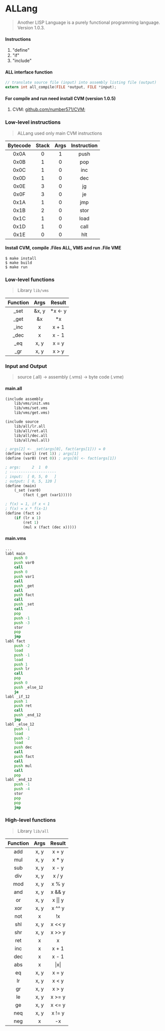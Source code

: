 # ALLang
> Another LISP Language is a purely functional programming language. Version 1.0.3.

#### Instructions
1. "define"
2. "if"
3. "include"

#### ALL interface function
```c
// translate source file (input) into assembly listing file (output)
extern int all_compile(FILE *output, FILE *input);
```

#### For compile and run need install CVM (version 1.0.5)
1. CVM: [github.com/number571/CVM](https://github.com/number571/CVM/tree/v1.0.5);

### Low-level instructions
> ALLang used only main CVM instructions

Bytecode | Stack | Args | Instruction
:---: | :---: | :---: | :---: |
0x0A | 0 | 1 | push
0x0B | 1 | 0 | pop
0x0C | 1 | 0 | inc
0x0D | 1 | 0 | dec
0x0E | 3 | 0 | jg
0x0F | 3 | 0 | je
0x1A | 1 | 0 | jmp
0x1B | 2 | 0 | stor
0x1C | 1 | 0 | load
0x1D | 1 | 0 | call
0x1E | 0 | 0 | hlt

#### Install CVM, compile .Files ALL, VMS and run .File VME
```
$ make install
$ make build
$ make run
```

### Low-level functions 
> Library `lib/vms`

Function | Args | Result
:---: | :---: | :---: |
_set | &x, y | *x <- y
_get | &x | *x
_inc | x | x + 1
_dec | x | x - 1
_eq | x, y | x = y
_gr | x, y | x > y

### Input and Output
> source (.all) -> assembly (.vms) -> byte code (.vme)

#### main.all
```scheme
(include assembly
	lib/vms/init.vms
	lib/vms/set.vms
	lib/vms/get.vms)

(include source
	lib/all/lr.all
	lib/all/ret.all
	lib/all/dec.all
	lib/all/mul.all)

; args[2] <- _set(args[0], fact(args[1])) = 0
(define (var1) (ret 1)) ; args[1]
(define (var0) (ret 0)) ; args[0] <- fact(args[1])

; args:     2  1  0
; ---------------------
; input:  [ 0, 5, 0   ]
; output: [ 0, 5, 120 ]
(define (main)
	(_set (var0) 
		(fact (_get (var1)))))

; f(x) = 1, if x < 1
; f(x) = x * f(x-1)
(define (fact x)
	(if (lr x 1) 
		(ret 1)
		(mul x (fact (dec x)))))
```

#### main.vms
```asm
...
labl main
	push 0
	push var0
	call
	push 0
	push var1
	call
	push _get
	call
	push fact
	call
	push _set
	call
	pop
	push -1
	push -3
	stor
	pop
	jmp
labl fact
	push -2
	load
	push -1
	load
	push 1
	push lr
	call
	pop
	push 0
	push _else_12
	je
labl _if_12
	push 1
	push ret
	call
	push _end_12
	jmp
labl _else_12
	push -1
	load
	push -2
	load
	push dec
	call
	push fact
	call
	push mul
	call
	pop
labl _end_12
	push -1
	push -4
	stor
	pop
	pop
	jmp

```

### High-level functions
> Library `lib/all`

Function | Args | Result
:---: | :---: | :---: |
add | x, y | x + y
mul | x, y | x * y
sub | x, y | x - y
div | x, y | x / y
mod | x, y | x % y
and | x, y | x && y
or | x, y | x &vert;&vert; y
xor | x, y | x ^^ y
not | x | !x
shl | x, y | x << y
shr | x, y | x >> y
ret | x | x
inc | x | x + 1
dec | x | x - 1
abs | x | &vert;x&vert;
eq | x, y | x = y
lr | x, y | x < y
gr | x, y | x > y
le | x, y | x >= y
ge | x, y | x <= y
neq | x, y | x != y
neg | x | -x
